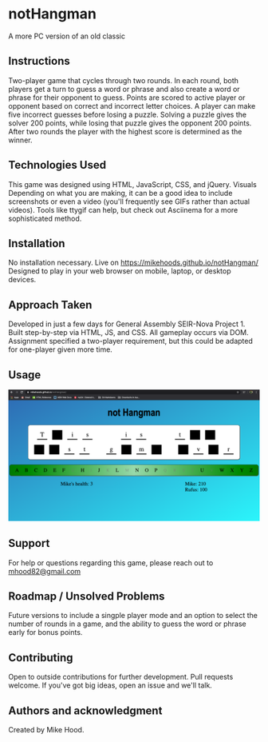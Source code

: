 # notHangman
A more PC version of an old classic

## Instructions
Two-player game that cycles through two rounds. In each round, both players get a turn to guess a word or phrase and also create a word or phrase for their opponent to guess. Points are scored to active player or opponent based on correct and incorrect letter choices. A player can make five incorrect guesses before losing a puzzle. Solving a puzzle gives the solver 200 points, while losing that puzzle gives the opponent 200 points. After two rounds the player with the highest score is determined as the winner.

## Technologies Used

This game was designed using HTML, JavaScript, CSS, and jQuery.
Visuals
Depending on what you are making, it can be a good idea to include screenshots or even a video (you'll frequently see GIFs rather than actual videos). Tools like ttygif can help, but check out Asciinema for a more sophisticated method.

## Installation
No installation necessary. Live on https://mikehoods.github.io/notHangman/ Designed to play in your web browser on mobile, laptop, or desktop devices.

## Approach Taken

Developed in just a few days for General Assembly SEIR-Nova Project 1. Built step-by-step via HTML, JS, and CSS. All gameplay occurs via DOM. Assignment specified a two-player requirement, but this could be adapted for one-player given more time. 

## Usage

![GamePlay1](/images/GamePlay1.png)

## Support
For help or questions regarding this game, please reach out to mhood82@gmail.com

## Roadmap / Unsolved Problems
Future versions to include a singple player mode and an option to select the number of rounds in a game, and the ability to guess the word or phrase early for bonus points.

## Contributing
Open to outside contributions for further development. Pull requests welcome. If you've got big ideas, open an issue and we'll talk.

## Authors and acknowledgment
Created by Mike Hood.